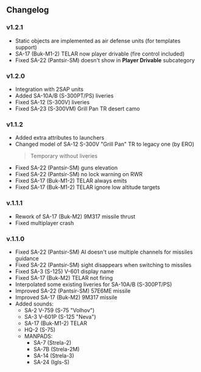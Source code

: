 ## Changelog
### v1.2.1
- Static objects are implemented as air defense units (for templates support)
- SA-17 (Buk-M1-2) TELAR now player drivable (fire control included)
- Fixed SA-22 (Pantsir-SM) doesn't show in **Player Drivable** subcategory
### v1.2.0
- Integration with 2SAP units
- Added SA-10A/B (S-300PT/PS) liveries
- Fixed SA-12 (S-300V) liveries
- Fixed SA-23 (S-300VM) Grill Pan TR desert camo
### v1.1.2
- Added extra attributes to launchers
- Changed model of SA-12 S-300V "Grill Pan" TR to legacy one (by ERO)
  > Temporary without liveries
- Fixed SA-22 (Pantsir-SM) guns elevation
- Fixed SA-22 (Pantsir-SM) no lock warning on RWR
- Fixed SA-17 (Buk-M1-2) TELAR always emits
- Fixed SA-17 (Buk-M1-2) TELAR ignore low altitude targets
### v.1.1.1
- Rework of SA-17 (Buk-M2) 9M317 missile thrust
- Fixed multiplayer crash
### v.1.1.0
- Fixed SA-22 (Pantsir-SM) AI doesn't use multiple channels for missiles guidance
- Fixed SA-22 (Pantsir-SM) sight disappears when switching to missiles
- Fixed SA-3 (S-125) V-601 display name
- Fixed SA-17 (Buk-M2) TELAR not firing
- Interpolated some existing liveries for SA-10A/B (S-300PT/PS)
- Improved SA-22 (Pantsir-SM) 57E6ME missile
- Improved SA-17 (Buk-M2) 9M317 missile
- Added sounds:
  - SA-2 V-759 (S-75 "Volhov")
  - SA-3 V-601P (S-125 "Neva")
  - SA-17 (Buk-M1-2) TELAR
  - HQ-2 (S-75)
  - MANPADS:
    - SA-7 (Strela-2)
    - SA-7B (Strela-2M)
    - SA-14 (Strela-3)
    - SA-24 (Igls-S)